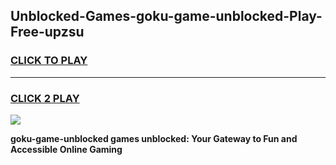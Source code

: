 
## Unblocked-Games-goku-game-unblocked-Play-Free-upzsu
<h3>
<a href="https://premium76.site?title=goku-game-unblocked&ref=18A1">CLICK TO PLAY</a></h3>
<hr>

<h3>
<a href="https://premium76.site?title=goku-game-unblocked&ref=18A1">CLICK 2 PLAY</a>
  
</h3>

<a href="https://premium76.site?title=goku-game-unblocked&ref=18A1"><img src="https://clearcache.store/games.png"></a>


**goku-game-unblocked games unblocked: Your Gateway to Fun and Accessible Online Gaming**
